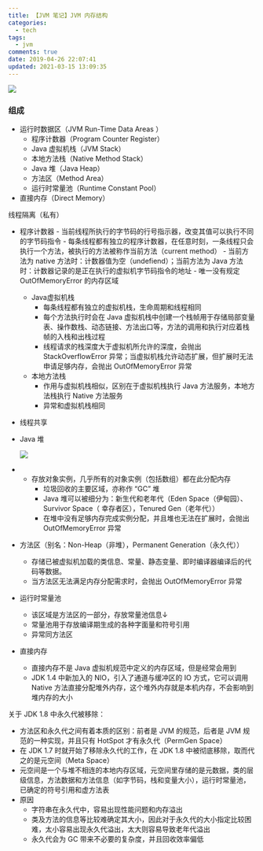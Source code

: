 ```yaml
---
title: 【JVM 笔记】JVM 内存结构
categories:
  - tech
tags:
  - jvm
comments: true
date: 2019-04-26 22:07:41
updated: 2021-03-15 13:09:35
---
```


![](https://img.mubu.com/document_image/9bf16aec-c66f-4159-9463-93a95c33e7ac-3011473.jpg)

<!-- more -->

### 组成

- 运行时数据区（JVM Run-Time Data Areas ）
    - 程序计数器（Program Counter Register）
    - Java 虚拟机栈（JVM Stack）
    - 本地方法栈（Native Method Stack）
    - Java 堆（Java Heap）
    - 方法区（Method Area）
    - 运行时常量池（Runtime Constant Pool）
- 直接内存（Direct Memory）



线程隔离（私有）

- 程序计数器
      - 当前线程所执行的字节码的行号指示器，改变其值可以执行不同的字节码指令
          - 每条线程都有独立的程序计数器，在任意时刻，一条线程只会执行一个方法，被执行的方法被称作当前方法（current method）
          - 当前方法为 native 方法时：计数器值为空（undefiend）；当前方法为 Java 方法时：计数器记录的是正在执行的虚拟机字节码指令的地址
          - 唯一没有规定 OutOfMemoryError 的内存区域
  
  - Java虚拟机栈
      - 每条线程都有独立的虚拟机栈，生命周期和线程相同
      - 每个方法执行时会在 Java 虚拟机栈中创建一个栈帧用于存储局部变量表、操作数栈、动态链接、方法出口等，方法的调用和执行对应着栈帧的入栈和出栈过程
      - 线程请求的栈深度大于虚拟机所允许的深度，会抛出 StackOverflowError 异常；当虚拟机栈允许动态扩展，但扩展时无法申请足够内存，会抛出 OutOfMemoryError 异常
  - 本地方法栈
      - 作用与虚拟机栈相似，区别在于虚拟机栈执行 Java 方法服务，本地方法栈执行 Native 方法服务
    - 异常和虚拟机栈相同
  
- 线程共享

- Java 堆

  ![](D:\Typora-images\32ad41f0-664c-4352-b3ee-22f915181e22-3011473.jpg)

- - 存放对象实例，几乎所有的对象实例（包括数组）都在此分配内存
    - 垃圾回收的主要区域，亦称作 “GC” 堆
    - Java 堆可以被细分为：新生代和老年代（Eden Space（伊甸园）、Survivor Space（ 幸存者区），Tenured Gen（老年代））
    - 在堆中没有足够内存完成实例分配，并且堆也无法在扩展时，会抛出 OutOfMemoryError 异常

- 方法区（别名：Non-Heap（非堆），Permanent Generation（永久代））

    - 存储已被虚拟机加载的类信息、常量、静态变量、即时编译器编译后的代码等数据。
    - 当方法区无法满足内存分配需求时，会抛出 OutOfMemoryError 异常

- 运行时常量池

    - 该区域是方法区的一部分，存放常量池信息↓
    - 常量池用于存放编译期生成的各种字面量和符号引用
    - 异常同方法区

- 直接内存

    - 直接内存不是 Java 虚拟机规范中定义的内存区域，但是经常会用到
    - JDK 1.4 中新加入的 NIO，引入了通道与缓冲区的 IO 方式，它可以调用 Native 方法直接分配堆外内存，这个堆外内存就是本机内存，不会影响到堆内存的大小

关于 JDK 1.8 中永久代被移除：

- 方法区和永久代之间有着本质的区别：前者是 JVM 的规范，后者是 JVM 规范的一种实现，并且只有 HotSpot 才有永久代（PermGen Space）
- 在 JDK 1.7 时就开始了移除永久代的工作，在 JDK 1.8 中被彻底移除，取而代之的是元空间（Meta Space）
- 元空间是一个与堆不相连的本地内存区域，元空间里存储的是元数据，类的层级信息，方法数据和方法信息（如字节码，栈和变量大小），运行时常量池，已确定的符号引用和虚方法表
- 原因
    - 字符串在永久代中，容易出现性能问题和内存溢出
    - 类及方法的信息等比较难确定其大小，因此对于永久代的大小指定比较困难，太小容易出现永久代溢出，太大则容易导致老年代溢出
    - 永久代会为 GC 带来不必要的复杂度，并且回收效率偏低